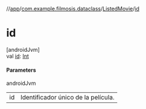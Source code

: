 //[app](../../../index.md)/[com.example.filmosis.dataclass](../index.md)/[ListedMovie](index.md)/[id](id.md)

# id

[androidJvm]\
val [id](id.md): [Int](https://kotlinlang.org/api/latest/jvm/stdlib/kotlin/-int/index.html)

#### Parameters

androidJvm

| | |
|---|---|
| id | Identificador único de la película. |
